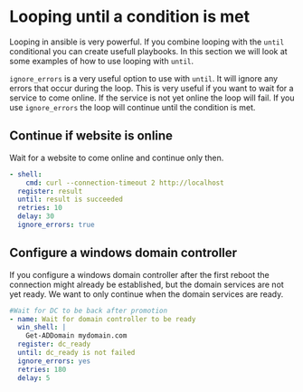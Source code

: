 # Looping until a condition is met
Looping in ansible is very powerful. If you combine looping with the `until` conditional you can create usefull playbooks. In this section we will look at some examples of how to use looping with `until`.

`ignore_errors` is a very useful option to use with `until`. It will ignore any errors that occur during the loop. This is very useful if you want to wait for a service to come online. If the service is not yet online the loop will fail. If you use `ignore_errors` the loop will continue until the condition is met.

## Continue if website is online
Wait for a website to come online and continue only then.

```yaml title="Wait for a website to come online"
- shell:
    cmd: curl --connection-timeout 2 http://localhost
  register: result
  until: result is succeeded
  retries: 10
  delay: 30
  ignore_errors: true
```

## Configure a windows domain controller
If you configure a windows domain controller after the first reboot the connection might already be established, but the domain services are not yet ready. We want to only continue when the domain services are ready.

```yaml title="Configure a windows domain controller"
#Wait for DC to be back after promotion
- name: Wait for domain controller to be ready
  win_shell: |
    Get-ADDomain mydomain.com
  register: dc_ready
  until: dc_ready is not failed
  ignore_errors: yes
  retries: 180
  delay: 5
```